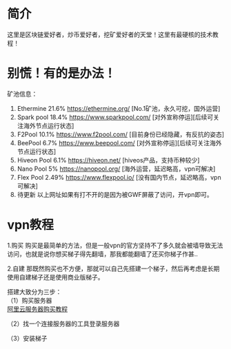 # 简介
这里是区块链爱好者，炒币爱好者，挖矿爱好者的天堂！这里有最硬核的技术教程！

# 别慌！有的是办法！
 矿池信息：

1. Ethermine   21.6%  https://ethermine.org/        [No.1矿池，永久可挖，国外运营]
2. Spark pool  18.4%  https://www.sparkpool.com/    [对外宣称停运][后续可关注海外节点运行状态]
3. F2Pool      10.1%  https://www.f2pool.com/       [目前身份已经隐藏，有反抗的姿态]
4. BeePool     6.7%   https://www.beepool.com/      [对外宣称停运][后续可关注海外节点运行状态]
5. Hiveon Pool 6.1%   https://hiveon.net/           [hiveos产品，支持币种较少]
6. Nano Pool   5%     https://nanopool.org/         [海外运营，延迟略高，vpn可解决]
7. Flex Pool   2.49%  https://www.flexpool.io/      [没有国内节点，延迟略高，vpn可解决]
8. 待更新    以上网址如果有打不开的是因为被GWF屏蔽了访问，开vpn即可。

# vpn教程

1.购买
购买是最简单的方法，但是一般vpn的官方坚持不了多久就会被墙导致无法访问，也就是说你想买梯子得先翻墙，那我都能翻墙了还买你梯子作甚..

2.自建
那既然购买也不方便，那就可以自己先搭建一个梯子，然后再考虑是长期使用自建梯子还是使用商业版梯子。

搭建大致分为三步：  
（1）购买服务器  
[阿里云服务器购买教程](https://github.com/btcusdt/btceth/blob/main/%E6%9C%8D%E5%8A%A1%E5%99%A8%E8%B4%AD%E4%B9%B0%E6%95%99%E7%A8%8B/%E9%98%BF%E9%87%8C%E4%BA%91%E6%9C%8D%E5%8A%A1%E5%99%A8%E8%B4%AD%E4%B9%B0%E6%95%99%E7%A8%8B.md)  

（2）找一个连接服务器的工具登录服务器

（3）安装梯子
